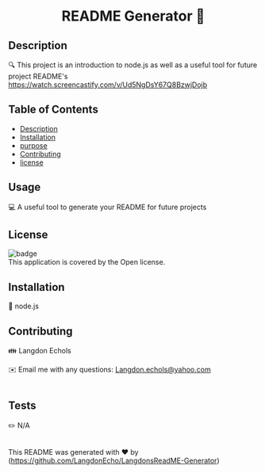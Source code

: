 <h1 align="center">README Generator 👋</h1>

## Description
🔍  This project is an introduction to node.js as well as a useful tool for future project README's
https://watch.screencastify.com/v/Ud5NgDsY67Q8BzwjDojb

## Table of Contents
- [Description](#description)
- [Installation](#installation)
- [purpose](#purpose)
- [Contributing](#contributing)
- [license](#license)

## Usage
💻 A useful tool to generate your README for future projects

## License
![badge](https://img.shields.io/badge/license-Open-brightgreen)
<br />
This application is covered by the Open license. 

## Installation
💾 node.js 

## Contributing
👪 Langdon Echols

✉️ Email me with any questions: Langdon.echols@yahoo.com<br /><br />

## Tests
✏️ N/A<br />
<br />


This README was generated with ❤️ by (https://github.com/LangdonEcho/LangdonsReadME-Generator)
